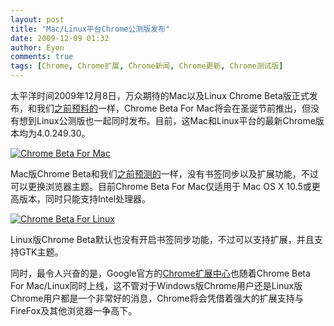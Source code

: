 ```yaml
---
layout: post
title: "Mac/Linux平台Chrome公测版发布"
date: 2009-12-09 01:32
author: Eyon
comments: true
tags: [Chrome, Chrome扩展, Chrome新闻, Chrome更新, Chrome测试版]
---
```

太平洋时间2009年12月8日，万众期待的Mac以及Linux Chrome Beta版正式发布，和我们[之前预料的](http://www.chromi.org/archives/category/chrome/chrome-for-mac)一样，Chrome Beta For Mac将会在圣诞节前推出，但没有想到Linux公测版也一起同时发布。目前，这Mac和Linux平台的最新Chrome版本均为4.0.249.30。

<a href="http://img.chromi.org/2009/12/Chrome-Beta-For-Mac.jpg">![Chrome Beta For Mac](http://img.chromi.org/2009/12/Chrome-Beta-For-Mac.jpg "Chrome Beta For Mac")</a>

Mac版Chrome Beta和我们[之前预测的](http://www.chromi.org/archives/2245)一样，没有书签同步以及扩展功能，不过可以更换浏览器主题。目前Chrome Beta For Mac仅适用于 Mac OS X 10.5或更高版本，同时只能支持Intel处理器。

<a href="http://img.chromi.org/2009/12/Chrome-Beta-For-Linux.png">![Chrome Beta For Linux](http://img.chromi.org/2009/12/Chrome-Beta-For-Linux-550x345.png "Chrome Beta For Linux")</a>

Linux版Chrome Beta默认也没有开启书签同步功能，不过可以支持扩展，并且支持GTK主题。

同时，最令人兴奋的是，Google官方的[Chrome扩展中心](https://chrome.google.com/extensions)也随着Chrome Beta For Mac/Linux同时上线，这不管对于Windows版Chrome用户还是Linux版Chrome用户都是一个非常好的消息，Chrome将会凭借着强大的扩展支持与FireFox及其他浏览器一争高下。


